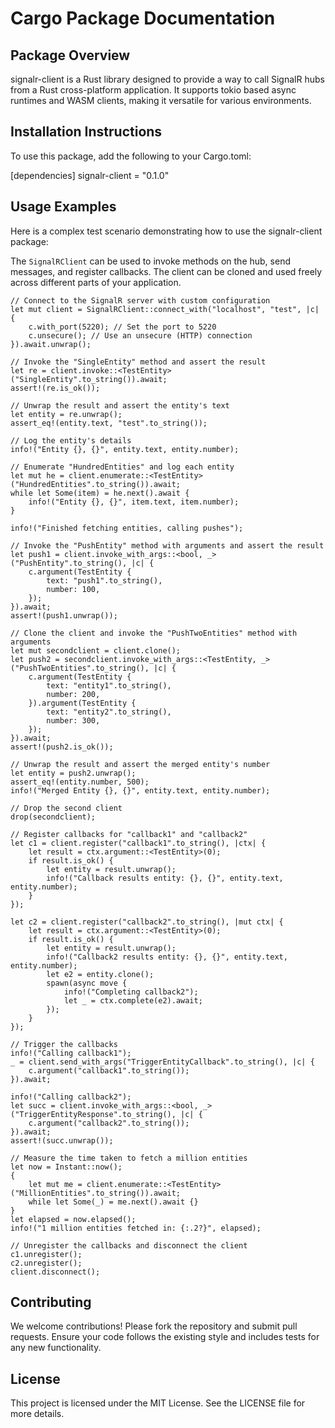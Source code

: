 # Cargo Package Documentation

## Package Overview
signalr-client is a Rust library designed to provide a way to call SignalR hubs from a Rust cross-platform application. It supports tokio based async runtimes and WASM clients, making it versatile for various environments.

## Installation Instructions
To use this package, add the following to your Cargo.toml:

[dependencies]
signalr-client = "0.1.0"

## Usage Examples

Here is a complex test scenario demonstrating how to use the signalr-client package:

The `SignalRClient` can be used to invoke methods on the hub, send messages, and register callbacks.
The client can be cloned and used freely across different parts of your application.

```
// Connect to the SignalR server with custom configuration
let mut client = SignalRClient::connect_with("localhost", "test", |c| {
    c.with_port(5220); // Set the port to 5220
    c.unsecure(); // Use an unsecure (HTTP) connection
}).await.unwrap();

// Invoke the "SingleEntity" method and assert the result
let re = client.invoke::<TestEntity>("SingleEntity".to_string()).await;
assert!(re.is_ok());

// Unwrap the result and assert the entity's text
let entity = re.unwrap();
assert_eq!(entity.text, "test".to_string());

// Log the entity's details
info!("Entity {}, {}", entity.text, entity.number);

// Enumerate "HundredEntities" and log each entity
let mut he = client.enumerate::<TestEntity>("HundredEntities".to_string()).await;
while let Some(item) = he.next().await {
    info!("Entity {}, {}", item.text, item.number);
}

info!("Finished fetching entities, calling pushes");

// Invoke the "PushEntity" method with arguments and assert the result
let push1 = client.invoke_with_args::<bool, _>("PushEntity".to_string(), |c| {
    c.argument(TestEntity {
        text: "push1".to_string(),
        number: 100,
    });
}).await;
assert!(push1.unwrap());

// Clone the client and invoke the "PushTwoEntities" method with arguments
let mut secondclient = client.clone();
let push2 = secondclient.invoke_with_args::<TestEntity, _>("PushTwoEntities".to_string(), |c| {
    c.argument(TestEntity {
        text: "entity1".to_string(),
        number: 200,
    }).argument(TestEntity {
        text: "entity2".to_string(),
        number: 300,
    });
}).await;
assert!(push2.is_ok());

// Unwrap the result and assert the merged entity's number
let entity = push2.unwrap();
assert_eq!(entity.number, 500);
info!("Merged Entity {}, {}", entity.text, entity.number);

// Drop the second client
drop(secondclient);

// Register callbacks for "callback1" and "callback2"
let c1 = client.register("callback1".to_string(), |ctx| {
    let result = ctx.argument::<TestEntity>(0);
    if result.is_ok() {
        let entity = result.unwrap();
        info!("Callback results entity: {}, {}", entity.text, entity.number);
    }
});

let c2 = client.register("callback2".to_string(), |mut ctx| {
    let result = ctx.argument::<TestEntity>(0);
    if result.is_ok() {
        let entity = result.unwrap();
        info!("Callback2 results entity: {}, {}", entity.text, entity.number);
        let e2 = entity.clone();
        spawn(async move {
            info!("Completing callback2");
            let _ = ctx.complete(e2).await;
        });
    }
});

// Trigger the callbacks
info!("Calling callback1");
_ = client.send_with_args("TriggerEntityCallback".to_string(), |c| {
    c.argument("callback1".to_string());
}).await;

info!("Calling callback2");
let succ = client.invoke_with_args::<bool, _>("TriggerEntityResponse".to_string(), |c| {
    c.argument("callback2".to_string());
}).await;
assert!(succ.unwrap());

// Measure the time taken to fetch a million entities
let now = Instant::now();
{
    let mut me = client.enumerate::<TestEntity>("MillionEntities".to_string()).await;
    while let Some(_) = me.next().await {}
}
let elapsed = now.elapsed();
info!("1 million entities fetched in: {:.2?}", elapsed);

// Unregister the callbacks and disconnect the client
c1.unregister();
c2.unregister();
client.disconnect();
```

## Contributing
We welcome contributions! Please fork the repository and submit pull requests. Ensure your code follows the existing style and includes tests for any new functionality.

## License
This project is licensed under the MIT License. See the LICENSE file for more details.